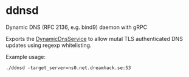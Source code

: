 # ddnsd
Dynamic DNS (RFC 2136, e.g. bind9) daemon with gRPC

Exports the [DynamicDnsService](https://github.com/dhtech/proto/blob/master/dns/dns.proto) to allow mutal TLS authenticated DNS updates using regexp whitelisting.

Example usage:
```
./ddnsd -target_server=ns0.net.dreamhack.se:53
```
